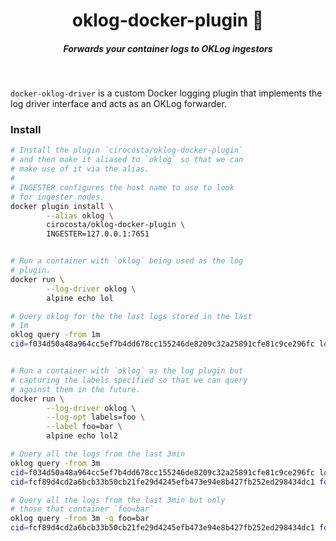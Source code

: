 <h1 align="center">oklog-docker-plugin 📝 </h1>

<h5 align="center">Forwards your container logs to OKLog ingestors</h5>

<br/>

`docker-oklog-driver` is a custom Docker logging plugin that implements the log driver interface and acts as an OKLog forwarder.

### Install

```sh
# Install the plugin `cirocosta/oklog-docker-plugin`
# and then make it aliased to `oklog` so that we can
# make use of it via the alias.
#
# INGESTER configures the host name to use to look 
# for ingester nodes.
docker plugin install \
        --alias oklog \
        cirocosta/oklog-docker-plugin \
        INGESTER=127.0.0.1:7651


# Run a container with `oklog` being used as the log
# plugin. 
docker run \
        --log-driver oklog \
        alpine echo lol

# Query oklog for the the last logs stored in the last
# 1m
oklog query -from 1m
cid=f034d50a48a964cc5ef7b4dd678cc155246de8209c32a25891cfe81c9ce296fc lol


# Run a container with `oklog` as the log plugin but
# capturing the labels specified so that we can query
# against them in the future.
docker run \
        --log-driver oklog \
        --log-opt labels=foo \
        --label foo=bar \
        alpine echo lol2

# Query all the logs from the last 3min
oklog query -from 3m
cid=f034d50a48a964cc5ef7b4dd678cc155246de8209c32a25891cfe81c9ce296fc lol
cid=fcf89d4cd2a6bcb33b50cb21fe29d4245efb473e94e8b427fb252ed298434dc1 foo=bar lol2

# Query all the logs from the last 3min but only
# those that container `foo=bar`
oklog query -from 3m -q foo=bar
cid=fcf89d4cd2a6bcb33b50cb21fe29d4245efb473e94e8b427fb252ed298434dc1 foo=bar lol2
```


